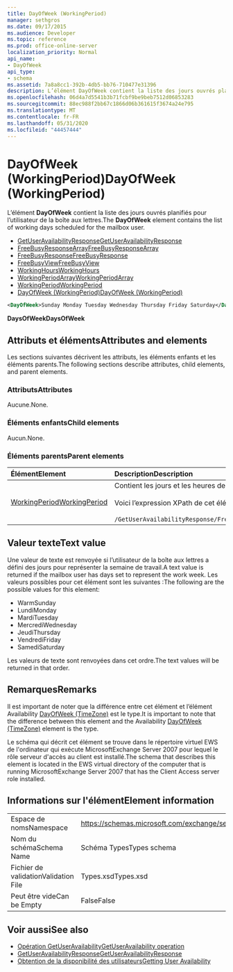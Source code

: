 ```yaml
---
title: DayOfWeek (WorkingPeriod)
manager: sethgros
ms.date: 09/17/2015
ms.audience: Developer
ms.topic: reference
ms.prod: office-online-server
localization_priority: Normal
api_name:
- DayOfWeek
api_type:
- schema
ms.assetid: 7a8a8cc1-392b-4db5-bb76-710477e31396
description: L’élément DayOfWeek contient la liste des jours ouvrés planifiés pour l’utilisateur de la boîte aux lettres.
ms.openlocfilehash: 06d4a7d5541b3b71fcbf9be9beb7512d06853283
ms.sourcegitcommit: 88ec988f2bb67c1866d06b361615f3674a24e795
ms.translationtype: MT
ms.contentlocale: fr-FR
ms.lasthandoff: 05/31/2020
ms.locfileid: "44457444"
---
```

# <a name="dayofweek-workingperiod"></a><span data-ttu-id="4b849-103">DayOfWeek (WorkingPeriod)</span><span class="sxs-lookup"><span data-stu-id="4b849-103">DayOfWeek (WorkingPeriod)</span></span>

<span data-ttu-id="4b849-104">L’élément **DayOfWeek** contient la liste des jours ouvrés planifiés pour l’utilisateur de la boîte aux lettres.</span><span class="sxs-lookup"><span data-stu-id="4b849-104">The **DayOfWeek** element contains the list of working days scheduled for the mailbox user.</span></span> 
  
- [<span data-ttu-id="4b849-105">GetUserAvailabilityResponse</span><span class="sxs-lookup"><span data-stu-id="4b849-105">GetUserAvailabilityResponse</span></span>](getuseravailabilityresponse.md)  
- [<span data-ttu-id="4b849-106">FreeBusyResponseArray</span><span class="sxs-lookup"><span data-stu-id="4b849-106">FreeBusyResponseArray</span></span>](freebusyresponsearray.md)  
- [<span data-ttu-id="4b849-107">FreeBusyResponse</span><span class="sxs-lookup"><span data-stu-id="4b849-107">FreeBusyResponse</span></span>](freebusyresponse.md)  
- [<span data-ttu-id="4b849-108">FreeBusyView</span><span class="sxs-lookup"><span data-stu-id="4b849-108">FreeBusyView</span></span>](freebusyview.md)  
- [<span data-ttu-id="4b849-109">WorkingHours</span><span class="sxs-lookup"><span data-stu-id="4b849-109">WorkingHours</span></span>](workinghours-ex15websvcsotherref.md)  
- [<span data-ttu-id="4b849-110">WorkingPeriodArray</span><span class="sxs-lookup"><span data-stu-id="4b849-110">WorkingPeriodArray</span></span>](workingperiodarray.md) 
- [<span data-ttu-id="4b849-111">WorkingPeriod</span><span class="sxs-lookup"><span data-stu-id="4b849-111">WorkingPeriod</span></span>](workingperiod.md)  
- [<span data-ttu-id="4b849-112">DayOfWeek (WorkingPeriod)</span><span class="sxs-lookup"><span data-stu-id="4b849-112">DayOfWeek (WorkingPeriod)</span></span>](dayofweek-workingperiod.md)
  
```xml
<DayOfWeek>Sunday Monday Tuesday Wednesday Thursday Friday Saturday</DayOfWeek>
```

<span data-ttu-id="4b849-113">**DaysOfWeek**</span><span class="sxs-lookup"><span data-stu-id="4b849-113">**DaysOfWeek**</span></span>

## <a name="attributes-and-elements"></a><span data-ttu-id="4b849-114">Attributs et éléments</span><span class="sxs-lookup"><span data-stu-id="4b849-114">Attributes and elements</span></span>

<span data-ttu-id="4b849-115">Les sections suivantes décrivent les attributs, les éléments enfants et les éléments parents.</span><span class="sxs-lookup"><span data-stu-id="4b849-115">The following sections describe attributes, child elements, and parent elements.</span></span>
  
### <a name="attributes"></a><span data-ttu-id="4b849-116">Attributs</span><span class="sxs-lookup"><span data-stu-id="4b849-116">Attributes</span></span>

<span data-ttu-id="4b849-117">Aucune.</span><span class="sxs-lookup"><span data-stu-id="4b849-117">None.</span></span>
  
### <a name="child-elements"></a><span data-ttu-id="4b849-118">Éléments enfants</span><span class="sxs-lookup"><span data-stu-id="4b849-118">Child elements</span></span>

<span data-ttu-id="4b849-119">Aucun.</span><span class="sxs-lookup"><span data-stu-id="4b849-119">None.</span></span>
  
### <a name="parent-elements"></a><span data-ttu-id="4b849-120">Éléments parents</span><span class="sxs-lookup"><span data-stu-id="4b849-120">Parent elements</span></span>

|<span data-ttu-id="4b849-121">**Élément**</span><span class="sxs-lookup"><span data-stu-id="4b849-121">**Element**</span></span>|<span data-ttu-id="4b849-122">**Description**</span><span class="sxs-lookup"><span data-stu-id="4b849-122">**Description**</span></span>|
|:-----|:-----|
|[<span data-ttu-id="4b849-123">WorkingPeriod</span><span class="sxs-lookup"><span data-stu-id="4b849-123">WorkingPeriod</span></span>](workingperiod.md) <br/> |<span data-ttu-id="4b849-124">Contient les jours et les heures de travail de la boîte aux lettres.</span><span class="sxs-lookup"><span data-stu-id="4b849-124">Contains the work week days and hours of the mailbox user.</span></span><br/><br/><span data-ttu-id="4b849-125">Voici l’expression XPath de cet élément :</span><span class="sxs-lookup"><span data-stu-id="4b849-125">The following is the XPath expression to this element:</span></span><br/><br/>`/GetUserAvailabilityResponse/FreeBusyResponseArray/FreeBusyResponse/FreeBusyView/WorkingHours/WorkingPeriodArray/WorkingPeriod[i[` <br/> |
   
## <a name="text-value"></a><span data-ttu-id="4b849-126">Valeur texte</span><span class="sxs-lookup"><span data-stu-id="4b849-126">Text value</span></span>

<span data-ttu-id="4b849-127">Une valeur de texte est renvoyée si l’utilisateur de la boîte aux lettres a défini des jours pour représenter la semaine de travail.</span><span class="sxs-lookup"><span data-stu-id="4b849-127">A text value is returned if the mailbox user has days set to represent the work week.</span></span> <span data-ttu-id="4b849-128">Les valeurs possibles pour cet élément sont les suivantes :</span><span class="sxs-lookup"><span data-stu-id="4b849-128">The following are the possible values for this element:</span></span>
  
- <span data-ttu-id="4b849-129">Warm</span><span class="sxs-lookup"><span data-stu-id="4b849-129">Sunday</span></span>    
- <span data-ttu-id="4b849-130">Lundi</span><span class="sxs-lookup"><span data-stu-id="4b849-130">Monday</span></span>    
- <span data-ttu-id="4b849-131">Mardi</span><span class="sxs-lookup"><span data-stu-id="4b849-131">Tuesday</span></span>    
- <span data-ttu-id="4b849-132">Mercredi</span><span class="sxs-lookup"><span data-stu-id="4b849-132">Wednesday</span></span>    
- <span data-ttu-id="4b849-133">Jeudi</span><span class="sxs-lookup"><span data-stu-id="4b849-133">Thursday</span></span>    
- <span data-ttu-id="4b849-134">Vendredi</span><span class="sxs-lookup"><span data-stu-id="4b849-134">Friday</span></span>    
- <span data-ttu-id="4b849-135">Samedi</span><span class="sxs-lookup"><span data-stu-id="4b849-135">Saturday</span></span> 
    
<span data-ttu-id="4b849-136">Les valeurs de texte sont renvoyées dans cet ordre.</span><span class="sxs-lookup"><span data-stu-id="4b849-136">The text values will be returned in that order.</span></span>
  
## <a name="remarks"></a><span data-ttu-id="4b849-137">Remarques</span><span class="sxs-lookup"><span data-stu-id="4b849-137">Remarks</span></span>

<span data-ttu-id="4b849-138">Il est important de noter que la différence entre cet élément et l’élément Availability [DayOfWeek (TimeZone)](dayofweek-timezone.md) est le type.</span><span class="sxs-lookup"><span data-stu-id="4b849-138">It is important to note that the difference between this element and the Availability [DayOfWeek (TimeZone)](dayofweek-timezone.md) element is the type.</span></span> 
  
<span data-ttu-id="4b849-139">Le schéma qui décrit cet élément se trouve dans le répertoire virtuel EWS de l'ordinateur qui exécute MicrosoftExchange Server 2007 pour lequel le rôle serveur d'accès au client est installé.</span><span class="sxs-lookup"><span data-stu-id="4b849-139">The schema that describes this element is located in the EWS virtual directory of the computer that is running MicrosoftExchange Server 2007 that has the Client Access server role installed.</span></span>
  
## <a name="element-information"></a><span data-ttu-id="4b849-140">Informations sur l'élément</span><span class="sxs-lookup"><span data-stu-id="4b849-140">Element information</span></span>

|||
|:-----|:-----|
|<span data-ttu-id="4b849-141">Espace de noms</span><span class="sxs-lookup"><span data-stu-id="4b849-141">Namespace</span></span>  <br/> |https://schemas.microsoft.com/exchange/services/2006/types  <br/> |
|<span data-ttu-id="4b849-142">Nom du schéma</span><span class="sxs-lookup"><span data-stu-id="4b849-142">Schema Name</span></span>  <br/> |<span data-ttu-id="4b849-143">Schéma Types</span><span class="sxs-lookup"><span data-stu-id="4b849-143">Types schema</span></span>  <br/> |
|<span data-ttu-id="4b849-144">Fichier de validation</span><span class="sxs-lookup"><span data-stu-id="4b849-144">Validation File</span></span>  <br/> |<span data-ttu-id="4b849-145">Types.xsd</span><span class="sxs-lookup"><span data-stu-id="4b849-145">Types.xsd</span></span>  <br/> |
|<span data-ttu-id="4b849-146">Peut être vide</span><span class="sxs-lookup"><span data-stu-id="4b849-146">Can be Empty</span></span>  <br/> |<span data-ttu-id="4b849-147">False</span><span class="sxs-lookup"><span data-stu-id="4b849-147">False</span></span>  <br/> |
   
## <a name="see-also"></a><span data-ttu-id="4b849-148">Voir aussi</span><span class="sxs-lookup"><span data-stu-id="4b849-148">See also</span></span>

- [<span data-ttu-id="4b849-149">Opération GetUserAvailability</span><span class="sxs-lookup"><span data-stu-id="4b849-149">GetUserAvailability operation</span></span>](getuseravailability-operation.md)  
- [<span data-ttu-id="4b849-150">GetUserAvailabilityResponse</span><span class="sxs-lookup"><span data-stu-id="4b849-150">GetUserAvailabilityResponse</span></span>](getuseravailabilityresponse.md)
- [<span data-ttu-id="4b849-151">Obtention de la disponibilité des utilisateurs</span><span class="sxs-lookup"><span data-stu-id="4b849-151">Getting User Availability</span></span>](https://msdn.microsoft.com/library/d4133fcb-9b0f-4e6b-aadf-a389da83516a%28Office.15%29.aspx)

